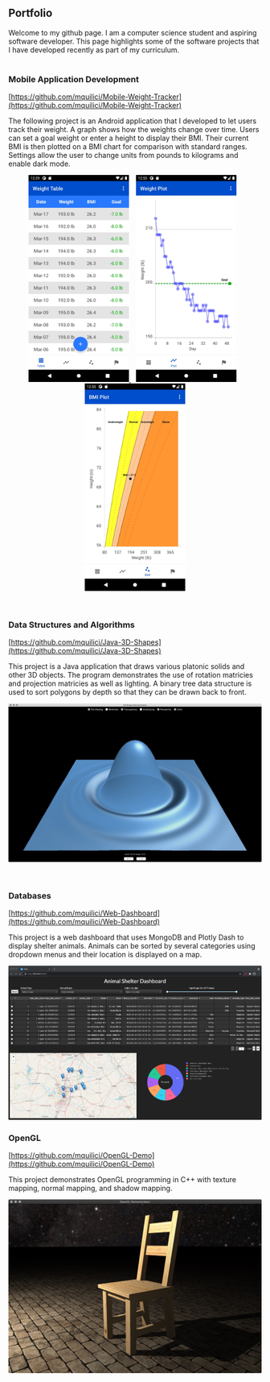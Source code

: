 ## Portfolio

Welcome to my github page. I am a computer science student and aspiring software developer. This page highlights some of the software projects that I have developed recently as part of my curriculum.<br/><br/>

### Mobile Application Development
[https://github.com/mquilici/Mobile-Weight-Tracker](https://github.com/mquilici/Mobile-Weight-Tracker)

The following project is an Android application that I developed to let users track their weight. A graph shows how the weights change over time. Users can set a goal weight or enter a height to display their BMI. Their current BMI is then plotted on a BMI chart for comparison with standard ranges. Settings allow the user to change units from pounds to kilograms and enable dark mode.

<p align="center"><a href="https://github.com/mquilici/Mobile-Weight-Tracker">
     <img src="/images/Weight_Tracker_Table.jpeg" alt="alt text" width="200px">
     <img src="/images/Weight_Tracker_Plot.jpeg" alt="alt text" width="200px" hspace="10">
     <img src="/images/Weight_Tracker_BMI.jpeg" alt="alt text" width="200px">
</a></p>
<br/>


### Data Structures and Algorithms
[https://github.com/mquilici/Java-3D-Shapes](https://github.com/mquilici/Java-3D-Shapes)

This project is a Java application that draws various platonic solids and other 3D objects. The program demonstrates the use of rotation matricies and projection matricies as well as lighting. A binary tree data structure is used to sort polygons by depth so that they can be drawn back to front.
<br/>
<p align="center"><a href="https://github.com/mquilici/Java-3D-Shapes">
     <img src="/images/Shapes_Sync.jpg" alt="alt text" width="640px">
</a></p>
<br/>


### Databases
[https://github.com/mquilici/Web-Dashboard](https://github.com/mquilici/Web-Dashboard)

This project is a web dashboard that uses MongoDB and Plotly Dash to display shelter animals. Animals can be sorted by several categories using dropdown menus and their location is displayed on a map.
<br/>
<p align="center"> <a href="https://github.com/mquilici/Web-Dashboard">
     <img src="/images/Dashboard.png" alt="alt text" width="640px">
</a></p>



### OpenGL
[https://github.com/mquilici/OpenGL-Demo](https://github.com/mquilici/OpenGL-Demo)

This project demonstrates OpenGL programming in C++ with texture mapping, normal mapping, and shadow mapping.
<br/>

<p align="center"> <a href="https://github.com/mquilici/OpenGL-Demo">
     <img src="/images/OpenGL.jpg" alt="alt text" width="640px">
</a></p>
